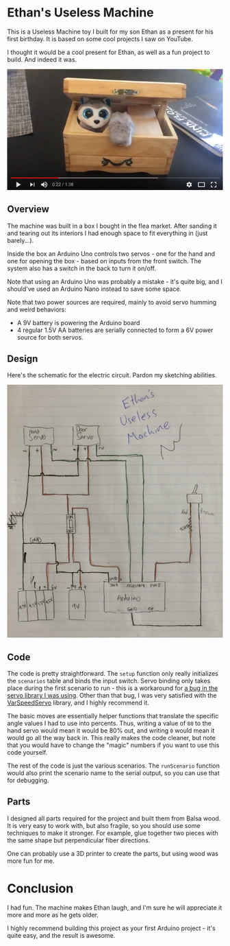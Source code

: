 # Ethan's Useless Machine
This is a Useless Machine toy I built for my son Ethan as a present for his first birthday. It is based on some cool projects I saw on YouTube. 

I thought it would be a cool present for Ethan, as well as a fun project to build. And indeed it was.

[![Ethan's Useless Machine](YoutubeVideo.png)](https://youtu.be/2Y937kqA5IE)

## Overview
The machine was built in a box I bought in the flea market. After sanding it and tearing out its interiors I had enough space to fit everything in (just barely...).

Inside the box an Arduino Uno controls two servos - one for the hand and one for opening the box - based on inputs from the front switch. The system also has a switch in the back to turn it on/off.

Note that using an Arduino Uno was probably a mistake - it's quite big, and I should've used an Arduino Nano instead to save some space.

Note that two power sources are required, mainly to avoid servo humming and weird behaviors:

* A 9V battery is powering the Arduino board
* 4 regular 1.5V AA batteries are serially connected to form a 6V power source for both servos.

## Design
Here's the schematic for the electric circuit. Pardon my sketching abilities.

![Useless Machine Schematic](UselessMachineSchematic.png)

## Code
The code is pretty straightforward. The `setup` function only really initializes the `scenarios` table and binds the input switch. Servo binding only takes place during the first scenario to run - this is a workaround for [a bug in the servo library I was using](https://github.com/netlabtoolkit/VarSpeedServo/issues/14). Other than that bug, I was very satisfied with the [VarSpeedServo](https://github.com/netlabtoolkit/VarSpeedServo) library, and I highly recommend it. 

The basic moves are essentially helper functions that translate the specific angle values I had to use into percents. Thus, writing a value of `80` to the hand servo would mean it would be 80% out, and writing `0` would mean it would go all the way back in. This really makes the code cleaner, but note that you would have to change the "magic" numbers if you want to use this code yourself.

The rest of the code is just the various scenarios. The `runScenario` function would also print the scenario name to the serial output, so you can use that for debugging.

## Parts
I designed all parts required for the project and built them from Balsa wood. It is very easy to work with, but also fragile, so you should use some techniques to make it stronger. For example, glue together two pieces with the same shape but perpendicular fiber directions.

One can probably use a 3D printer to create the parts, but using wood was more fun for me.

# Conclusion
I had fun. The machine makes Ethan laugh, and I'm sure he will appreciate it more and more as he gets older.

I highly recommend building this project as your first Arduino project - it's quite easy, and the result is awesome.